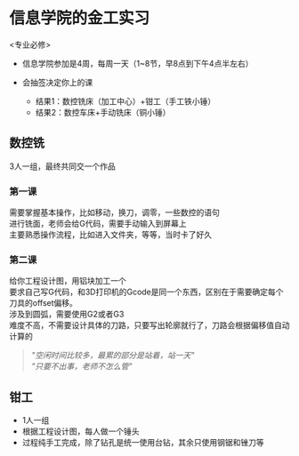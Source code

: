 # 信息学院的金工实习

<div class="badges">
<span class="badge cs-badge"> <专业必修></span>
</div>

- 信息学院参加是4周，每周一天（1~8节，早8点到下午4点半左右）

- 会抽签决定你上的课

    - 结果1：数控铣床（加工中心）+钳工（手工铁小锤）
    - 结果2：数控车床+手动铣床（铜小锤）

## 数控铣

3人一组，最终共同交一个作品

### 第一课

需要掌握基本操作，比如移动，换刀，调零，一些数控的语句  
进行铣面，老师会给G代码，需要手动输入到屏幕上  
主要熟悉操作流程，比如进入文件夹，等等，当时卡了好久

### 第二课

给你工程设计图，用铝块加工一个  
要求自己写G代码，和3D打印机的Gcode是同一个东西，区别在于需要确定每个刀具的offset偏移。  
涉及到圆弧，需要使用G2或者G3  
难度不高，不需要设计具体的刀路，只要写出轮廓就行了，刀路会根据偏移值自动计算的

> *"空闲时间比较多，最累的部分是站着，站一天"*  
> *"只要不出事，老师不怎么管"*

## 钳工

- 1人一组
- 根据工程设计图，每人做一个锤头
- 过程纯手工完成，除了钻孔是统一使用台钻，其余只使用钢锯和锉刀等
